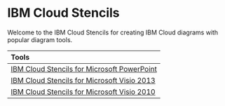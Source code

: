 # IBM Cloud Stencils

Welcome to the IBM Cloud Stencils for creating IBM Cloud diagrams with popular diagram tools.

| Tools |
| :--- |
| [IBM Cloud Stencils for Microsoft PowerPoint](powerpoint/main.md) | 
| [IBM Cloud Stencils for Microsoft Visio 2013](visio2013/main.md) | 
| [IBM Cloud Stencils for Microsoft Visio 2010](visio2010/main.md) | 

